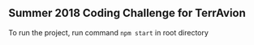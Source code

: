 ## Summer 2018 Coding Challenge for TerrAvion

To run the project, run command `npm start` in root directory

